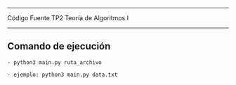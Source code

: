 ****************************************
Código Fuente TP2 Teoría de Algoritmos I
****************************************

Comando de ejecución
--------------------
	- python3 main.py ruta_archivo

	- ejemplo: python3 main.py data.txt
